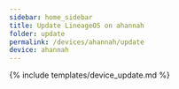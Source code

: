 ```yaml
---
sidebar: home_sidebar
title: Update LineageOS on ahannah
folder: update
permalink: /devices/ahannah/update
device: ahannah
---
```

{% include templates/device_update.md %}
